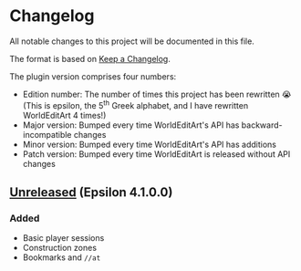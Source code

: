 # Changelog
<!-- Uses format from https://github.com/olivierlacan/keep-a-changelog/blob/master/CHANGELOG.md -->
All notable changes to this project will be documented in this file.

The format is based on [Keep a Changelog](http://keepachangelog.com/en/1.0.0/).

The plugin version comprises four numbers:
- Edition number: The number of times this project has been rewritten :sob: (This is epsilon, the 5<sup>th</sup> Greek alphabet, and I have rewritten WorldEditArt 4 times!)
- Major version: Bumped every time WorldEditArt's API has backward-incompatible changes
- Minor version: Bumped every time WorldEditArt's API has additions
- Patch version: Bumped every time WorldEditArt is released without API changes

## [Unreleased] (Epsilon 4.1.0.0)
### Added
- Basic player sessions
- Construction zones
- Bookmarks and `//at`

[Unreleased]: https://github.com/LegendOfMCPE/WorldEditArt/compare/delta/v3.0...HEAD
